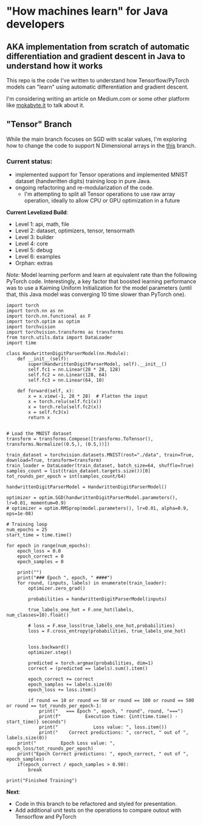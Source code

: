 # "How machines learn" for Java developers 
## AKA implementation from scratch of automatic differentiation and gradient descent in Java to understand how it works

This repo is the code I've written to understand how Tensorflow/PyTorch models can "learn" using automatic differentiation and gradient descent.

I'm considering writing an article on Medium.com or some other platform like [mokabyte.it](https://www.mokabyte.it/autore/cristiano-costantini/) to talk about it.

## "Tensor" Branch
While the main branch focuses on SGD with scalar values, I'm exploring how to change the code to support N Dimensional arrays in the [this](https://github.com/cristcost/java-gradient-descent/tree/tensor) branch.

### Current status:
* implemented support for Tensor operations and implemented MNIST dataset (handwritten digits) training loop in pure Java.
* ongoing refactoring and re-modularization of the code.
  * I'm attempting to split all Tensor operations to use raw array operation, ideally to allow CPU or GPU optimization in a future

**Current Levelized Build**:
* Level 1: api, math, file 
* Level 2: dataset, optimizers, tensor, tensormath
* Level 3: builder
* Level 4: core
* Level 5: debug
* Level 6: examples
* Orphan: extras


*Note:* Model learning perform and learn at equivalent rate than the following PyTorch code. Interestingly, a key factor that boosted learning performance was to use a Kaiming Uniform Initialization for the model parameters (until that, this Java model was converging 10 time slower than PyTorch one).


```
import torch
import torch.nn as nn
import torch.nn.functional as F
import torch.optim as optim
import torchvision
import torchvision.transforms as transforms
from torch.utils.data import DataLoader
import time

class HandwrittenDigitParserModel(nn.Module):
    def __init__(self):
        super(HandwrittenDigitParserModel, self).__init__()
        self.fc1 = nn.Linear(28 * 28, 128)
        self.fc2 = nn.Linear(128, 64)
        self.fc3 = nn.Linear(64, 10)

    def forward(self, x):
        x = x.view(-1, 28 * 28)  # Flatten the input
        x = torch.relu(self.fc1(x))
        x = torch.relu(self.fc2(x))
        x = self.fc3(x)
        return x


# Load the MNIST dataset
transform = transforms.Compose([transforms.ToTensor(), transforms.Normalize((0.5,), (0.5,))])

train_dataset = torchvision.datasets.MNIST(root="./data", train=True, download=True, transform=transform)
train_loader = DataLoader(train_dataset, batch_size=64, shuffle=True)
samples_count = list(train_dataset.targets.size())[0]
tot_rounds_per_epoch = int(samples_count/64)

handwrittenDigitParserModel = HandwrittenDigitParserModel()

optimizer = optim.SGD(handwrittenDigitParserModel.parameters(), lr=0.01, momentum=0.9)
# optimizer = optim.RMSprop(model.parameters(), lr=0.01, alpha=0.9, eps=1e-08)

# Training loop
num_epochs = 25
start_time = time.time()

for epoch in range(num_epochs):
    epoch_loss = 0.0
    epoch_correct = 0
    epoch_samples = 0
          
    print("")
    print("### Epoch ", epoch, " ####")
    for round, (inputs, labels) in enumerate(train_loader):
        optimizer.zero_grad()

        probabilities = handwrittenDigitParserModel(inputs)

        true_labels_one_hot = F.one_hot(labels, num_classes=10).float()
        
        # loss = F.mse_loss(true_labels_one_hot,probabilities)
        loss = F.cross_entropy(probabilities, true_labels_one_hot)


        loss.backward()
        optimizer.step()

        predicted = torch.argmax(probabilities, dim=1)
        correct = (predicted == labels).sum().item()

        epoch_correct += correct
        epoch_samples += labels.size(0)
        epoch_loss += loss.item()

        if round == 10 or round == 50 or round == 100 or round == 500 or round == tot_rounds_per_epoch-1:
            print("   === Epoch ", epoch, " round", round, "===")
            print(f"         Execution time: {int(time.time() - start_time)} seconds")
            print("             Loss value: ", loss.item())
            print("    Correct predictions: ", correct, " out of ", labels.size(0))
    print("         Epoch Loss value: ", epoch_loss/tot_rounds_per_epoch)
    print("Epoch Correct predictions: ", epoch_correct, " out of ", epoch_samples)
    if(epoch_correct / epoch_samples > 0.90):
        break

print("Finished Training")
```

**Next**: 
* Code in this branch to be refactored and styled for presentation.
* Add additional unit tests on the operations to compare outout with Tensorflow and PyTorch